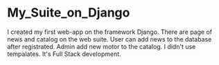 # My_Suite_on_Django

I created my first web-app on the framework Django. 
There are page of news and catalog on the web suite. User can add news to the database after registrated.
Admin add new motor to the catalog. 
I didn't use tempalates. It's Full Stack development. 
